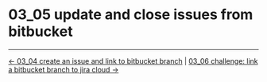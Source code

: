 # 03_05 update and close issues from bitbucket
<!-- FooterStart -->
---
[← 03_04 create an issue and link to bitbucket branch](../03_04_create_an_issue_and_link_to_bitbucket_branch/README.md) | [03_06 challenge: link a bitbucket branch to jira cloud →](../03_06_challenge_trigger_jira_automation_from_bitbucket/README.md)
<!-- FooterEnd -->
